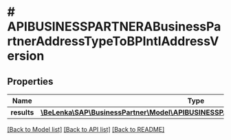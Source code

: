 # # APIBUSINESSPARTNERABusinessPartnerAddressTypeToBPIntlAddressVersion

## Properties

Name | Type | Description | Notes
------------ | ------------- | ------------- | -------------
**results** | [**\BeLenka\SAP\BusinessPartner\Model\APIBUSINESSPARTNERABPIntlAddressVersionType[]**](APIBUSINESSPARTNERABPIntlAddressVersionType.md) |  | [optional]

[[Back to Model list]](../../README.md#models) [[Back to API list]](../../README.md#endpoints) [[Back to README]](../../README.md)

